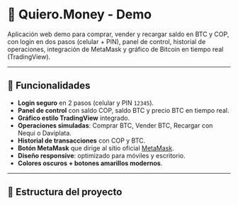 # 💸 Quiero.Money - Demo

Aplicación web demo para comprar, vender y recargar saldo en BTC y COP, con login en dos pasos (celular + PIN), panel de control, historial de operaciones, integración de MetaMask y gráfico de Bitcoin en tiempo real (TradingView).

---

## 🚀 Funcionalidades
- **Login seguro** en 2 pasos (celular y PIN `12345`).
- **Panel de control** con saldo COP, saldo BTC y precio BTC en tiempo real.
- **Gráfico estilo TradingView** integrado.
- **Operaciones simuladas**: Comprar BTC, Vender BTC, Recargar con Nequi o Daviplata.
- **Historial de transacciones** con COP y BTC.
- **Botón MetaMask** que dirige al sitio oficial [MetaMask](https://metamask.io/es).
- **Diseño responsive**: optimizado para móviles y escritorio.
- **Colores oscuros + botones amarillos modernos**.

---

## 📂 Estructura del proyecto
